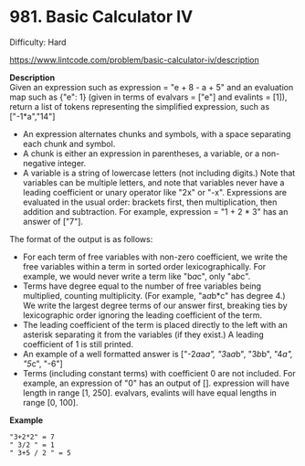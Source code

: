 # 981. Basic Calculator IV

Difficulty: Hard

https://www.lintcode.com/problem/basic-calculator-iv/description

**Description**  
Given an expression such as expression = "e + 8 - a + 5" and an evaluation map such as {"e": 1} (given in terms of evalvars = ["e"] and evalints = [1]), return a list of tokens representing the simplified expression, such as ["-1*a","14"]

* An expression alternates chunks and symbols, with a space separating each chunk and symbol.
* A chunk is either an expression in parentheses, a variable, or a non-negative integer.
* A variable is a string of lowercase letters (not including digits.) Note that variables can be multiple letters, and note that variables never have a leading coefficient or unary operator like "2x" or "-x".
Expressions are evaluated in the usual order: brackets first, then multiplication, then addition and subtraction. For example, expression = "1 + 2 * 3" has an answer of ["7"].

The format of the output is as follows:

* For each term of free variables with non-zero coefficient, we write the free variables within a term in sorted order lexicographically. For example, we would never write a term like "b*a*c", only "a*b*c".
* Terms have degree equal to the number of free variables being multiplied, counting multiplicity. (For example, "a*a*b*c" has degree 4.) We write the largest degree terms of our answer first, breaking ties by lexicographic order ignoring the leading coefficient of the term.
* The leading coefficient of the term is placed directly to the left with an asterisk separating it from the variables (if they exist.) A leading coefficient of 1 is still printed.
* An example of a well formatted answer is ["-2*a*a*a", "3*a*a*b", "3*b*b", "4*a", "5*c", "-6"]
* Terms (including constant terms) with coefficient 0 are not included. For example, an expression of "0" has an output of [].
expression will have length in range [1, 250].
evalvars, evalints will have equal lengths in range [0, 100].

**Example**  
```
"3+2*2" = 7
" 3/2 " = 1
" 3+5 / 2 " = 5
```
